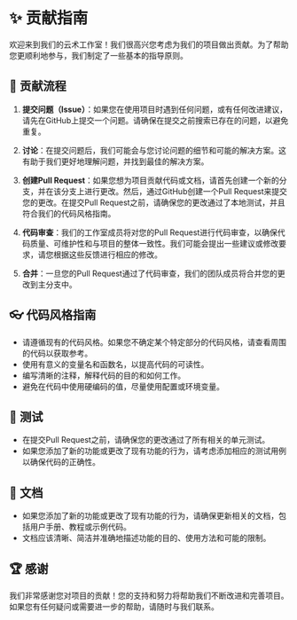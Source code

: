 # ✨ 贡献指南  
  
欢迎来到我们的云术工作室！我们很高兴您考虑为我们的项目做出贡献。为了帮助您更顺利地参与，我们制定了一些基本的指导原则。  
  
## 🎇 贡献流程  
  
1. **提交问题（Issue）**：如果您在使用项目时遇到任何问题，或有任何改进建议，请先在GitHub上提交一个问题。请确保在提交之前搜索已存在的问题，以避免重复。  
  
2. **讨论**：在提交问题后，我们可能会与您讨论问题的细节和可能的解决方案。这有助于我们更好地理解问题，并找到最佳的解决方案。  
  
3. **创建Pull Request**：如果您想为项目贡献代码或文档，请首先创建一个新的分支，并在该分支上进行更改。然后，通过GitHub创建一个Pull Request来提交您的更改。在提交Pull Request之前，请确保您的更改通过了本地测试，并且符合我们的代码风格指南。  
  
4. **代码审查**：我们的工作室成员将对您的Pull Request进行代码审查，以确保代码质量、可维护性和与项目的整体一致性。我们可能会提出一些建议或修改要求，请您根据这些反馈进行相应的修改。  
  
5. **合并**：一旦您的Pull Request通过了代码审查，我们的团队成员将合并您的更改到主分支中。  
  
## 👓 代码风格指南  
  
- 请遵循现有的代码风格。如果您不确定某个特定部分的代码风格，请查看周围的代码以获取参考。  
- 使用有意义的变量名和函数名，以提高代码的可读性。  
- 编写清晰的注释，解释代码的目的和如何工作。  
- 避免在代码中使用硬编码的值，尽量使用配置或环境变量。  
  
## 🧤 测试  
  
- 在提交Pull Request之前，请确保您的更改通过了所有相关的单元测试。  
- 如果您添加了新的功能或更改了现有功能的行为，请考虑添加相应的测试用例以确保代码的正确性。  
  
## 📐 文档  
  
- 如果您添加了新的功能或更改了现有功能的行为，请确保更新相关的文档，包括用户手册、教程或示例代码。  
- 文档应该清晰、简洁并准确地描述功能的目的、使用方法和可能的限制。  
  
## 🏆 感谢  
  
我们非常感谢您对项目的贡献！您的支持和努力将帮助我们不断改进和完善项目。如果您有任何疑问或需要进一步的帮助，请随时与我们联系。
